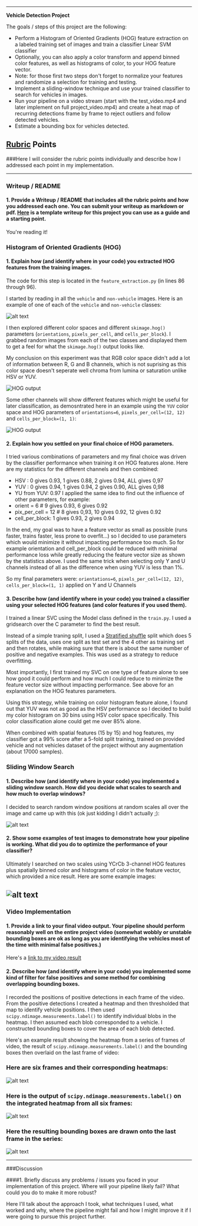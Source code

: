 

---

**Vehicle Detection Project**

The goals / steps of this project are the following:

* Perform a Histogram of Oriented Gradients (HOG) feature extraction on a labeled training set of images and train a classifier Linear SVM classifier
* Optionally, you can also apply a color transform and append binned color features, as well as histograms of color, to your HOG feature vector. 
* Note: for those first two steps don't forget to normalize your features and randomize a selection for training and testing.
* Implement a sliding-window technique and use your trained classifier to search for vehicles in images.
* Run your pipeline on a video stream (start with the test_video.mp4 and later implement on full project_video.mp4) and create a heat map of recurring detections frame by frame to reject outliers and follow detected vehicles.
* Estimate a bounding box for vehicles detected.

[//]: # (Image References)
[image1]: ./examples/car_not_car.png
[image2]: ./examples/HOG_example.jpg
[image3]: ./examples/sliding_windows.jpg
[image4]: ./examples/sliding_window.jpg
[image5]: ./examples/bboxes_and_heat.png
[image6]: ./examples/labels_map.png
[image7]: ./examples/output_bboxes.png
[video1]: ./project_video.mp4

[hog]: ./output_images/hog_rgb.png
[hog_yuv]: ./output_images/hog_yuv.png

## [Rubric](https://review.udacity.com/#!/rubrics/513/view) Points
###Here I will consider the rubric points individually and describe how I addressed each point in my implementation.  

---
### Writeup / README

#### 1. Provide a Writeup / README that includes all the rubric points and how you addressed each one.  You can submit your writeup as markdown or pdf.  [Here](https://github.com/udacity/CarND-Vehicle-Detection/blob/master/writeup_template.md) is a template writeup for this project you can use as a guide and a starting point.  

You're reading it!

### Histogram of Oriented Gradients (HOG)

#### 1. Explain how (and identify where in your code) you extracted HOG features from the training images.

The code for this step is located in the `feature_extraction.py` (in lines 86 through 96).  

I started by reading in all the `vehicle` and `non-vehicle` images.  Here is an example of one of each of the `vehicle` and `non-vehicle` classes:

![alt text][image1]

I then explored different color spaces and different `skimage.hog()` parameters (`orientations`, `pixels_per_cell`, and `cells_per_block`).  I grabbed random images from each of the two classes and displayed them to get a feel for what the `skimage.hog()` output looks like.

My conclusion on this experiment was that RGB color space didn't add a lot of information between R, G and B channels, which is not suprising as this color space doesn't seperate well chroma from lumina or saturation unlike HSV or YUV. 

![HOG output][hog]

Some other channels will show different features which might be useful for later classification, as demosntrated here in an example using the `YUV` color space and HOG parameters of `orientations=6`, `pixels_per_cell=(12, 12)` and `cells_per_block=(1, 1)`:

![HOG output][hog_yuv]

#### 2. Explain how you settled on your final choice of HOG parameters.

I tried various combinations of parameters and my final choice was driven by the classifier performance when training it on HOG features alone. Here are my statistics for the different channels and then combined:
- HSV : 0 gives 0.93, 1 gives 0.88, 2 gives 0.94, ALL gives 0,97
- YUV : 0 gives 0.94, 1 gives 0.94, 2 gives 0.90, ALL gives 0,98
- YU from YUV: 0.97
I applied the same idea to find out the influence of other parameters, for example:  
- orient = 6 # 9 gives 0.93, 6 gives 0.92
- pix_per_cell = 12 # 8 gives 0,93, 10 gives 0.92, 12 gives 0.92
- cell_per_block: 1 gives 0.93, 2 gives 0.94

In the end, my goal was to have a feature vector as small as possible (runs faster, trains faster, less prone to overfit...) so I decided to use parameters which would minimize it without impacting performance too much. So for example orientation and cell_per_block could be reduced with minimal performance loss while greatly reducing the feature vector size as shown by the statistics above.
I used the same trick when selecting only Y and U channels instead of all as the difference when using YUV is less than 1%.

So my final parameters were: `orientations=6`, `pixels_per_cell=(12, 12)`, `cells_per_block=(1, 1)` applied on Y and U Channels


#### 3. Describe how (and identify where in your code) you trained a classifier using your selected HOG features (and color features if you used them).

I trained a linear SVC using the Model class defined in the `train.py`. I used a gridsearch over the C parameter to find the best result.

Instead of a simple traning split, I used a [Stratified shuffle](http://scikit-learn.org/stable/modules/generated/sklearn.model_selection.StratifiedShuffleSplit.html#sklearn.model_selection.StratifiedShuffleSplit) split which does 5 splits of the data, uses one split as test set and the 4 other as training set and then rotates, while making sure that there is about the same number of positive and negative examples. This was used as a strategy to reduce overfitting.

Most importantly, I first trained my SVC on one type of feature alone to see how good it could perform and how much I could reduce to minimize the feature vector size without impacting performance. See above for an explanation on the HOG features parameters. 

Using this strategy, while training on color histogram feature alone, I found out that YUV was not as good as the HSV performance so I decided to build my color histogram on 30 bins using HSV color space specifically. This color classification alone could get me over 85% alone.

When combined with spatial features (15 by 15) and hog features, my classifier got a 99% score after a 5-fold split training, trained on provided vehicle and not vehicles dataset of the project without any augmentation (about 17000 samples). 

### Sliding Window Search

#### 1. Describe how (and identify where in your code) you implemented a sliding window search.  How did you decide what scales to search and how much to overlap windows?

I decided to search random window positions at random scales all over the image and came up with this (ok just kidding I didn't actually ;):

![alt text][image3]

#### 2. Show some examples of test images to demonstrate how your pipeline is working.  What did you do to optimize the performance of your classifier?

Ultimately I searched on two scales using YCrCb 3-channel HOG features plus spatially binned color and histograms of color in the feature vector, which provided a nice result.  Here are some example images:

![alt text][image4]
---

### Video Implementation

#### 1. Provide a link to your final video output.  Your pipeline should perform reasonably well on the entire project video (somewhat wobbly or unstable bounding boxes are ok as long as you are identifying the vehicles most of the time with minimal false positives.)
Here's a [link to my video result](./project_output.mp4)


#### 2. Describe how (and identify where in your code) you implemented some kind of filter for false positives and some method for combining overlapping bounding boxes.

I recorded the positions of positive detections in each frame of the video.  From the positive detections I created a heatmap and then thresholded that map to identify vehicle positions.  I then used `scipy.ndimage.measurements.label()` to identify individual blobs in the heatmap.  I then assumed each blob corresponded to a vehicle.  I constructed bounding boxes to cover the area of each blob detected.  

Here's an example result showing the heatmap from a series of frames of video, the result of `scipy.ndimage.measurements.label()` and the bounding boxes then overlaid on the last frame of video:

### Here are six frames and their corresponding heatmaps:

![alt text][image5]

### Here is the output of `scipy.ndimage.measurements.label()` on the integrated heatmap from all six frames:
![alt text][image6]

### Here the resulting bounding boxes are drawn onto the last frame in the series:
![alt text][image7]



---

###Discussion

####1. Briefly discuss any problems / issues you faced in your implementation of this project.  Where will your pipeline likely fail?  What could you do to make it more robust?

Here I'll talk about the approach I took, what techniques I used, what worked and why, where the pipeline might fail and how I might improve it if I were going to pursue this project further.  

